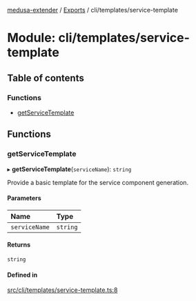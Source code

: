 [medusa-extender](../README.md) / [Exports](../modules.md) / cli/templates/service-template

# Module: cli/templates/service-template

## Table of contents

### Functions

- [getServiceTemplate](cli_templates_service_template.md#getservicetemplate)

## Functions

### getServiceTemplate

▸ **getServiceTemplate**(`serviceName`): `string`

Provide a basic template for the service component generation.

#### Parameters

| Name | Type |
| :------ | :------ |
| `serviceName` | `string` |

#### Returns

`string`

#### Defined in

[src/cli/templates/service-template.ts:8](https://github.com/adrien2p/medusa-extender/blob/f0b5bec/src/cli/templates/service-template.ts#L8)
